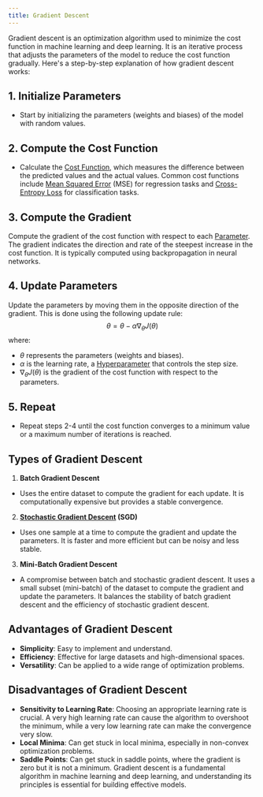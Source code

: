 ```yaml
---
title: Gradient Descent
---
```


Gradient descent is an optimization algorithm used to minimize the cost function in machine learning and deep learning. It is an iterative process that adjusts the parameters of the model to reduce the cost function gradually. Here's a step-by-step explanation of how gradient descent works:

## 1. **Initialize Parameters**

- Start by initializing the parameters (weights and biases) of the model with random values.

## 2. **Compute the Cost Function**

- Calculate the [Cost Function](/machine-learning-foundations/loss-function), which measures the difference between the predicted values and the actual values. Common cost functions include [Mean Squared Error](/machine-learning-foundations/mean-squared-error) (MSE) for regression tasks and [Cross-Entropy Loss](/machine-learning-foundations/cross-entropy-loss) for classification tasks.

## 3. **Compute the Gradient**
Compute the gradient of the cost function with respect to each [Parameter](/machine-learning-foundations/parameters-and-hyperparameters). The gradient indicates the direction and rate of the steepest increase in the cost function. It is typically computed using backpropagation in neural networks.

## 4. **Update Parameters**

Update the parameters by moving them in the opposite direction of the gradient. This is done using the following update rule:      $$\theta = \theta - \alpha \nabla_\theta J(\theta)$$      where:

- $\theta$ represents the parameters (weights and biases).
- $\alpha$ is the learning rate, a [Hyperparameter](/machine-learning-foundations/parameters-and-hyperparameters) that controls the step size.
- $\nabla_\theta J(\theta)$ is the gradient of the cost function with respect to the parameters.

## 5. **Repeat**

- Repeat steps 2-4 until the cost function converges to a minimum value or a maximum number of iterations is reached.

## Types of Gradient Descent

1. **Batch Gradient Descent**
- Uses the entire dataset to compute the gradient for each update. It is computationally expensive but provides a stable convergence.
2. **[Stochastic Gradient Descent](/machine-learning-foundations/stochastic-gradient-descent) (SGD)**
- Uses one sample at a time to compute the gradient and update the parameters. It is faster and more efficient but can be noisy and less stable.
3. **Mini-Batch Gradient Descent**
- A compromise between batch and stochastic gradient descent. It uses a small subset (mini-batch) of the dataset to compute the gradient and update the parameters. It balances the stability of batch gradient descent and the efficiency of stochastic gradient descent.

## Advantages of Gradient Descent

- **Simplicity**: Easy to implement and understand.
- **Efficiency**: Effective for large datasets and high-dimensional spaces.
- **Versatility**: Can be applied to a wide range of optimization problems.

## Disadvantages of Gradient Descent

- **Sensitivity to Learning Rate**: Choosing an appropriate learning rate is crucial. A very high learning rate can cause the algorithm to overshoot the minimum, while a very low learning rate can make the convergence very slow.
- **Local Minima**: Can get stuck in local minima, especially in non-convex optimization problems.
- **Saddle Points**: Can get stuck in saddle points, where the gradient is zero but it is not a minimum. Gradient descent is a fundamental algorithm in machine learning and deep learning, and understanding its principles is essential for building effective models.